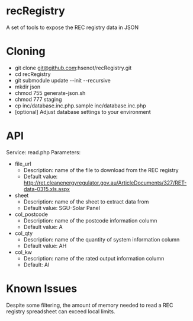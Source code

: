 # recRegistry

A set of tools to expose the REC registry data in JSON


# Cloning

* git clone git@github.com:hsenot/recRegistry.git
* cd recRegistry
* git submodule update --init --recursive
* mkdir json
* chmod 755 generate-json.sh
* chmod 777 staging
* cp inc/database.inc.php.sample inc/database.inc.php
* [optional] Adjust database settings to your environment


# API

Service: read.php
Parameters:
* file_url
  * Description: name of the file to download from the REC registry
  * Default value: http://ret.cleanenergyregulator.gov.au/ArticleDocuments/327/RET-data-0315.xls.aspx
* sheet
  * Description: name of the sheet to extract data from
  * Default value: SGU-Solar Panel
* col_postcode
  * Description: name of the postcode information column
  * Default value: A
* col_qty
  * Description: name of the quantity of system information column
  * Default value: AH
* col_kw
  * Description: name of the rated output information column
  * Default: AI


# Known Issues

Despite some filtering, the amount of memory needed to read a REC registry spreadsheet can exceed local limits.
